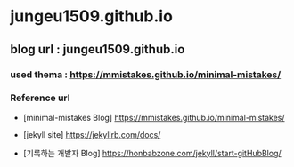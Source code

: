 jungeu1509.github.io
====================

blog url : jungeu1509.github.io
-------------------------------

### used thema : https://mmistakes.github.io/minimal-mistakes/

### Reference url

-	[minimal-mistakes Blog] https://mmistakes.github.io/minimal-mistakes/

-	[jekyll site] https://jekyllrb.com/docs/

-	[기록하는 개발자 Blog] https://honbabzone.com/jekyll/start-gitHubBlog/

